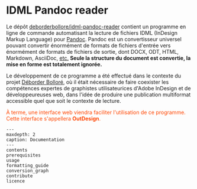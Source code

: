 # IDML Pandoc reader

Le dépôt [deborderbollore/idml-pandoc-reader](https://gitlab.com/deborderbollore/idml-pandoc-reader) contient un programme en ligne de commande automatisant la lecture de fichiers IDML (InDesign Markup Language) pour [Pandoc](https://pandoc.org). Pandoc est un convertisseur universel pouvant convertir énormément de formats de fichiers d'entrée vers énormément de formats de fichiers de sortie, dont DOCX, ODT, HTML, Markdown, AsciiDoc, [etc.](https://pandoc.org/diagram.svgz) **Seule la structure du document est convertie, la mise en forme est totalement ignorée.**

Le développement de ce programme a été effectué dans le contexte du projet [Déborder Bolloré](https://deborderbollore.fr), où il était nécessaire de faire coexister les compétences expertes de graphistes utilisateurices d'Adobe InDesign et de développeureuses web, dans l'idée de produire une publication multiformat accessible quel que soit le contexte de lecture. 

<div style="color:orangered">

À terme, une interface web viendra faciliter l'utilisation de ce programme. Cette interface s'appellera **OutDesign**.

</div>

```{toctree}
---
maxdepth: 2
caption: Documentation
---
contents
prerequisites
usage
formatting_guide
conversion_graph
contribute
licence
```